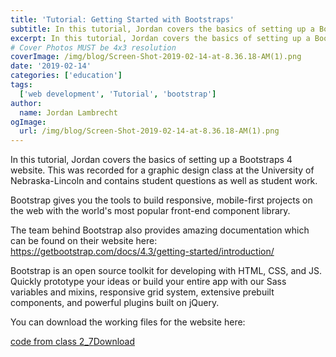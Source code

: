 ```yaml
---
title: 'Tutorial: Getting Started with Bootstraps'
subtitle: In this tutorial, Jordan covers the basics of setting up a Bootstraps 4 website.
excerpt: In this tutorial, Jordan covers the basics of setting up a Bootstraps 4 website.
# Cover Photos MUST be 4x3 resolution
coverImage: /img/blog/Screen-Shot-2019-02-14-at-8.36.18-AM(1).png
date: '2019-02-14'
categories: ['education']
tags:
  ['web development', 'Tutorial', 'bootstrap']
author:
  name: Jordan Lambrecht
ogImage:
  url: /img/blog/Screen-Shot-2019-02-14-at-8.36.18-AM(1).png
---
```

In this tutorial, Jordan covers the basics of setting up a Bootstraps 4 website. This was recorded for a graphic design class at the University of Nebraska-Lincoln and contains student questions as well as student work.

Bootstrap gives you the tools to build responsive, mobile-first projects on the web with the world's most popular front-end component library.

The team behind Bootstrap also provides amazing documentation which can be found on their website here: <https://getbootstrap.com/docs/4.3/getting-started/introduction/>

Bootstrap is an open source toolkit for developing with HTML, CSS, and JS. Quickly prototype your ideas or build your entire app with our Sass variables and mixins, responsive grid system, extensive prebuilt components, and powerful plugins built on jQuery.

You can download the working files for the website here:

[code from class 2_7](https://pixelbakery.co/wp-content/uploads/code-from-class-2_7.zip)[Download](https://pixelbakery.co/wp-content/uploads/code-from-class-2_7.zip)